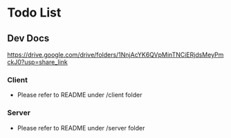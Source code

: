 # Todo List

## Dev Docs
https://drive.google.com/drive/folders/1NnjAcYK6QVpMinTNCiERjdsMeyPmckJ0?usp=share_link

### Client
- Please refer to README under /client folder

### Server
- Please refer to README under /server folder

